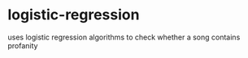 # logistic-regression
uses logistic regression algorithms to check whether a song contains profanity
